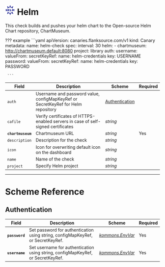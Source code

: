 # <img src='https://raw.githubusercontent.com/flanksource/flanksource-ui/main/src/icons/helm.svg' style='height: 32px'/> Helm

This check builds and pushes your helm chart to the Open-source Helm Chart repository, ChartMuseum.

??? example
     ```yaml
     apiVersion: canaries.flanksource.com/v1
     kind: Canary
     metadata:
       name: helm-check
     spec:
       interval: 30
       helm:
         - chartmuseum: http://chartmuseum.default:8080
           project: library
           auth:
             username: 
               valueFrom: 
                 secretKeyRef:
                   name: helm-credentials
                   key: USERNAME
             password: 
               valueFrom: 
                 secretKeyRef:
                   name: helm-credentials
                   key: PASSWORD
     
     ```

| Field | Description | Scheme | Required |
| ----- | ----------- | ------ | -------- |
| `auth` | Username and password value, configMapKeyRef or SecretKeyRef for Helm repository | [Authentication](#authentication) |  |
| `cafile` | Verify certificates of HTTPS-enabled servers in case of self-signed certificates | *string* |  |
| **`chartmuseum`** | Chartmuseum URL | *string* | Yes |
| `description` | Description for the check | *string* |  |
| `icon` | Icon for overwriting default icon on the dashboard | *string* |  |
| `name` | Name of the check | *string* |  |
| `project` | Specify Helm project | *string* |  |

---
# Scheme Reference
## Authentication

| Field | Description | Scheme | Required |
| ----- | ----------- | ------ | -------- |
| **`password`** | Set password for authentication using string, configMapKeyRef, or SecretKeyRef. | [*kommons.EnvVar*](https://pkg.go.dev/github.com/flanksource/kommons#EnvVar) | Yes |
| **`username`** | Set username for authentication using string, configMapKeyRef, or SecretKeyRef. | [*kommons.EnvVar*](https://pkg.go.dev/github.com/flanksource/kommons#EnvVar) | Yes | 